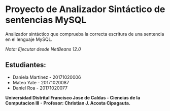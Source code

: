 # Proyecto de Analizador Sintáctico de sentencias MySQL

Analizador sintáctico que comprueba la correcta escritura de una sentencia en el lenguaje MySQL.

*Nota: Ejecutar desde NetBeans 12.0*

## Estudiantes:
- Daniela Martinez - 20171020006
- Mateo Yate - 20171020087
- Daniel Roa - 20171020077

**Universidad Distrital Francisco Jose de Caldas - Ciencias de la Computacion III - Profesor: Christian J. Acosta Cipagauta.**
